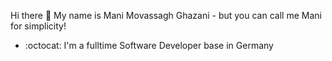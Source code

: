 Hi there 👋
My name is Mani Movassagh Ghazani - but you can call me Mani for simplicity!
- :octocat: I'm a fulltime Software Developer base in Germany
